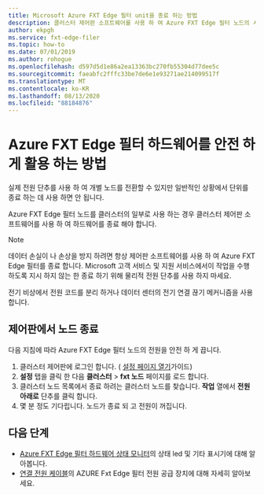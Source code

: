 ```yaml
---
title: Microsoft Azure FXT Edge 필터 unit을 종료 하는 방법
description: 클러스터 제어판 소프트웨어를 사용 하 여 Azure FXT Edge 필터 노드의 시작 및 안전 종료 절차를 알아봅니다.
author: ekpgh
ms.service: fxt-edge-filer
ms.topic: how-to
ms.date: 07/01/2019
ms.author: rohogue
ms.openlocfilehash: d597d5d1e86a2ea13363bc270fb55304d77dee5c
ms.sourcegitcommit: faeabfc2fffc33be7de6e1e93271ae214099517f
ms.translationtype: MT
ms.contentlocale: ko-KR
ms.lasthandoff: 08/13/2020
ms.locfileid: "88184876"
---
```

# <a name="how-to-safely-power-off-azure-fxt-edge-filer-hardware"></a>Azure FXT Edge 필터 하드웨어를 안전 하 게 활용 하는 방법

실제 전원 단추를 사용 하 여 개별 노드를 전환할 수 있지만 일반적인 상황에서 단위를 종료 하는 데 사용 하면 안 됩니다.

Azure FXT Edge 필터 노드를 클러스터의 일부로 사용 하는 경우 클러스터 제어판 소프트웨어를 사용 하 여 하드웨어를 종료 해야 합니다. 

> [!NOTE] 
> 데이터 손실이 나 손상을 방지 하려면 항상 제어판 소프트웨어를 사용 하 여 Azure FXT Edge 필터를 종료 합니다. Microsoft 고객 서비스 및 지원 서비스에서이 작업을 수행 하도록 지시 하지 않는 한 종료 하기 위해 물리적 전원 단추를 사용 하지 마세요.
> 
> 전기 비상에서 전원 코드를 분리 하거나 데이터 센터의 전기 연결 끊기 메커니즘을 사용 합니다.

## <a name="shut-down-a-node-from-the-control-panel"></a>제어판에서 노드 종료

다음 지침에 따라 Azure FXT Edge 필터 노드의 전원을 안전 하 게 끕니다.

1. 클러스터 제어판에 로그인 합니다. ( [설정 페이지 열기](fxt-cluster-create.md#open-the-settings-pages)가이드)
1. **설정** 탭을 클릭 한 다음 **클러스터**  >  **fxt 노드** 페이지를 로드 합니다.
1. 클러스터 노드 목록에서 종료 하려는 클러스터 노드를 찾습니다. **작업** 열에서 **전원 아래로** 단추를 클릭 합니다. 
1. 몇 분 정도 기다립니다. 노드가 종료 되 고 전원이 꺼집니다.

## <a name="next-steps"></a>다음 단계

* [Azure FXT Edge 필터 하드웨어 상태 모니터](fxt-monitor.md)의 상태 led 및 기타 표시기에 대해 알아봅니다.
* [연결 전원 케이블](fxt-network-power.md#connect-power-cables)의 AZURE Fxt Edge 필터 전원 공급 장치에 대해 자세히 알아보세요.
